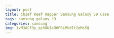 ```yaml
---
layout: post
title: Chief Keef Rapper Samsung Galaxy S9 Case
tags: samsung galaxy s9
categories: samsung
img: 1vMJACf3y_qsR8U1eD6PRLMkdIt2eMo5Q
---
```

